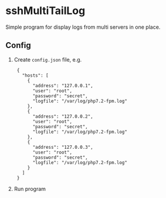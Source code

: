 # sshMultiTailLog

Simple program for display logs from multi servers in one place.

## Config 

1. Create `config.json` file, e.g.

        {
          "hosts": [
            {
              "address": "127.0.0.1",
              "user": "root",
              "password": "secret",
              "logfile": "/var/log/php7.2-fpm.log"
            },
            {
              "address": "127.0.0.2",
              "user": "root",
              "password": "secret",
              "logfile": "/var/log/php7.2-fpm.log"
            },
            {
              "address": "127.0.0.3",
              "user": "root",
              "password": "secret",
              "logfile": "/var/log/php7.2-fpm.log"
            }
          ]
        }
        
2. Run program
